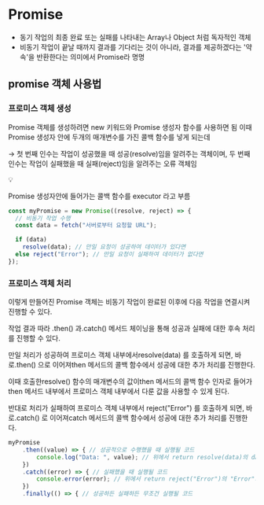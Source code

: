 # Promise

- 동기 작업의 최종 완료 또는 실패를 나타내는 Array나 Object 처럼 독자적인 객체
- 비동기 작업이 끝날 때까지 결과를 기다리는 것이 아니라, 결과를 제공하겠다는 '약속'을 반환한다는 의미에서 Promise라 명명

## promise 객체 사용법

### 프로미스 객체 생성

Promise 객체를 생성하려면 new 키워드와 Promise 생성자 함수를 사용하면 됨
이때 Promise 생성자 안에 두개의 매개변수를 가진 콜백 함수를 넣게 되는데

→ 첫 번째 인수는 작업이 성공했을 때 성공(resolve)임을 알려주는 객체이며, 두 번째 인수는 작업이 실패했을 때 실패(reject)임을 알려주는 오류 객체임

<aside>
💡

Promise 생성자안에 들어가는 콜백 함수를 executor 라고 부름

</aside>

```jsx
const myPromise = new Promise((resolve, reject) => {
  // 비동기 작업 수행
  const data = fetch("서버로부터 요청할 URL");

  if (data)
    resolve(data); // 만일 요청이 성공하여 데이터가 있다면
  else reject("Error"); // 만일 요청이 실패하여 데이터가 없다면
});
```

### 프로미스 객체 처리

이렇게 만들어진 Promise 객체는 비동기 작업이 완료된 이후에 다음 작업을 연결시켜 진행할 수 있다.

작업 결과 따라 .then() 과.catch() 메서드 체이닝을 통해 성공과 실패에 대한 후속 처리를 진행할 수 있다.

만일 처리가 성공하여 프로미스 객체 내부에서resolve(data) 를 호출하게 되면, 바로.then() 으로 이어져then 메서드의 콜백 함수에서 성공에 대한 추가 처리를 진행한다.

이때 호출한resolve() 함수의 매개변수의 값이then 메서드의 콜백 함수 인자로 들어가then 메서드 내부에서 프로미스 객체 내부에서 다룬 값을 사용할 수 있게 된다.

반대로 처리가 실패하여 프로미스 객체 내부에서 reject("Error") 를 호출하게 되면, 바로.catch() 로 이어져catch 메서드의 콜백 함수에서 성공에 대한 추가 처리를 진행한다.

```jsx
myPromise
    .then((value) => { // 성공적으로 수행했을 때 실행될 코드
    	console.log("Data: ", value); // 위에서 return resolve(data)의 data값이 출력된다
    })
    .catch((error) => { // 실패했을 때 실행될 코드
     	console.error(error); // 위에서 return reject("Error")의 "Error"가 출력된다
    })
    .finally(() => { // 성공하든 실패하든 무조건 실행될 코드

```
